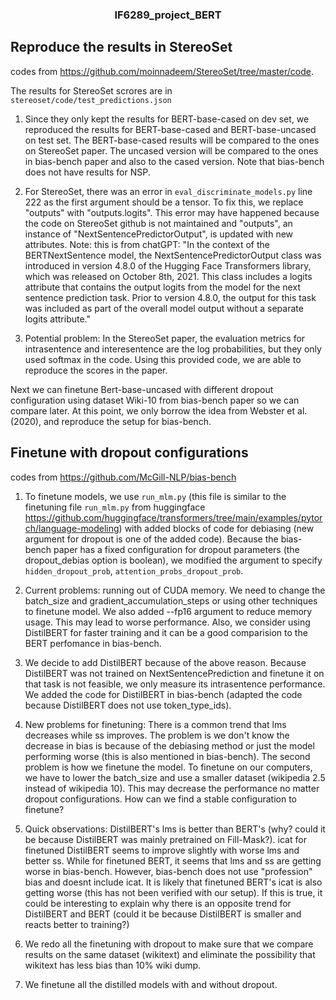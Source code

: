 <h3 align="center">
<p>IF6289_project_BERT
</h3>


## Reproduce the results in StereoSet 

codes from https://github.com/moinnadeem/StereoSet/tree/master/code. 

The results for StereoSet scrores are in `stereoset/code/test_predictions.json`

1. Since they only kept the results for BERT-base-cased on dev set, we reproduced the results for BERT-base-cased and BERT-base-uncased on test set. The BERT-base-cased results will be compared to the ones on StereoSet paper. The uncased version will be compared to the ones in bias-bench paper and also to the cased version. Note that bias-bench does not have results for NSP.

2. For StereoSet, there was an error in `eval_discriminate_models.py` line 222 as the first argument should be a tensor. To fix this, we replace "outputs" with "outputs.logits". This error may have happened because the code on StereoSet github is not maintained and "outputs", an instance of "NextSentencePredictorOutput", is updated with new attributes. 
    Note: this is from chatGPT: "In the context of the BERTNextSentence model, the NextSentencePredictorOutput class was introduced in version 4.8.0 of the Hugging Face Transformers library, which was released on October 8th, 2021. This class includes a logits attribute that contains the output logits from the model for the next sentence prediction task. Prior to version 4.8.0, the output for this task was included as part of the overall model output without a separate logits attribute."

3. Potential problem: In the StereoSet paper, the evaluation metrics for intrasentence and interesentence are the log probabilities, but they only used softmax in the code. Using this provided code, we are able to reproduce the scores in the paper.


Next we can finetune Bert-base-uncased with different dropout configuration using dataset Wiki-10 from bias-bench paper so we can compare later. At this point, we only borrow the idea from Webster et al. (2020), and reproduce the setup for bias-bench.

## Finetune with dropout configurations

codes from https://github.com/McGill-NLP/bias-bench

1. To finetune models, we use `run_mlm.py` (this file is similar to the finetuning file `run_mlm.py` from huggingface https://github.com/huggingface/transformers/tree/main/examples/pytorch/language-modeling) with added blocks of code for debiasing (new argument for dropout is one of the added code). Because the bias-bench paper has a fixed configuration for dropout parameters (the dropout_debias option is boolean), we modified the argument to specify `hidden_dropout_prob`, `attention_probs_dropout_prob`.

2. Current problems: running out of CUDA memory. We need to change the batch_size and gradient_accumulation_steps or using other techniques to finetune model. We also added --fp16 argument to reduce memory usage. This may lead to worse performance. Also, we consider using DistilBERT for faster training and it can be a good comparision to the BERT perfomance in bias-bench.

3. We decide to add DistilBERT because of the above reason. Because DistilBERT was not trained on NextSentencePrediction and finetune it on that task is not feasible, we only measure its intrasentence performance. We added the code for DistilBERT in bias-bench (adapted the code because DistilBERT does not use token_type_ids).

4. New problems for finetuning: There is a common trend that lms decreases while ss improves. The problem is we don't know the decrease in bias is because of the debiasing method or just the model performing worse (this is also mentioned in bias-bench). The second problem is how we finetune the model. To finetune on our computers, we have to lower the batch_size and use a smaller dataset (wikipedia 2.5 instead of wikipedia 10). This may decrease the performance no matter dropout configurations. How can we find a stable configuration to finetune?

5. Quick observations: DistilBERT's lms is better than BERT's (why? could it be because DistilBERT was mainly pretrained on Fill-Mask?). icat for finetuned DistilBERT seems to improve slightly with worse lms and better ss. While for finetuned BERT, it seems that lms and ss are getting worse in bias-bench. However, bias-bench does not use "profession" bias and doesnt include icat. It is likely that finetuned BERT's icat is also getting worse (this has not been verified with our setup). If this is true, it could be interesting to explain why there is an opposite trend for DistilBERT and BERT (could it be because DistilBERT is smaller and reacts better to training?)

6. We redo all the finetuning with dropout to make sure that we compare results on the same dataset (wikitext) and eliminate the possibility that wikitext has less bias than 10% wiki dump.

7. We finetune all the distilled models with and without dropout.
